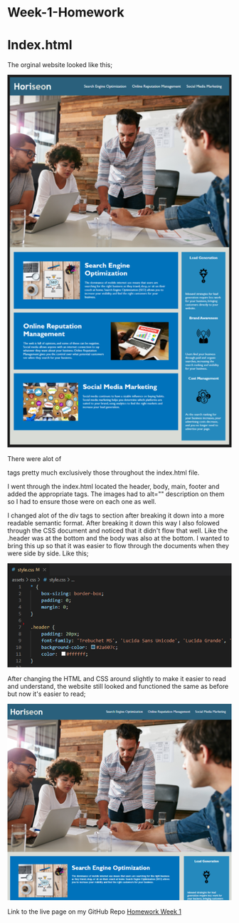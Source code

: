 # Week-1-Homework

# Index.html
The orginal website looked like this;

![This is an image of the website before changes](/assets/images/Before.PNG)

There were alot of <div></div> tags pretty much exclusively those throughout the index.html file. 

I went through the index.html located the header, body, main, footer and added the appropriate tags. The images had to alt="" description on them so I had to ensure those were on each one as well. 

I changed alot of the div tags to section after breaking it down into a more readable semantic format. After breaking it down this way I also folowed through the CSS document and noticed that it didn't flow that well. Like the .header was at the bottom and the body was also at the bottom. I wanted to bring this up so that it was easier to flow through the documents when they were side by side. Like this;

![Example](/assets/images/CSSExample.PNG)

After changing the HTML and CSS around slightly to make it easier to read and understand, the website still looked and functioned the same as before but now it's easier to read;

 ![After Changes](/assets/images/After.PNG)


Link to the live page on my GitHub Repo [Homework Week 1](https://savagescoles.github.io/Week-1-Homework/)
 







